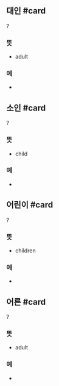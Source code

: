 ## 대인 #card
?
### 뜻
- adult
### 예
-
<!--SR:!2024-09-21,11,270-->

## 소인 #card
?
### 뜻
- child
### 예
-
<!--SR:!2024-09-12,2,228-->

## 어린이 #card
?
### 뜻
- children
### 예
-
<!--SR:!2024-10-20,46,292-->

## 어른 #card
?
### 뜻
- adult
### 예
-
<!--SR:!2024-10-21,48,290-->

